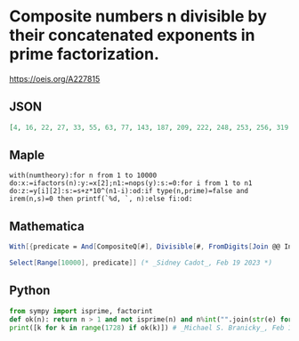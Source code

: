 # Composite numbers n divisible by their concatenated exponents in prime factorization\.
https://oeis.org/A227815
## JSON
```JSON
[4, 16, 22, 27, 33, 55, 63, 77, 143, 187, 209, 222, 248, 253, 256, 319, 341, 407, 451, 473, 484, 517, 555, 583, 649, 656, 671, 737, 777, 781, 803, 837, 869, 913, 979, 1067, 1111, 1133, 1152, 1177, 1199, 1221, 1243, 1397, 1441, 1443, 1507, 1529, 1639, 1661, 1727]
```
## Maple
```Maple
with(numtheory):for n from 1 to 10000 do:x:=ifactors(n):y:=x[2];n1:=nops(y):s:=0:for i from 1 to n1 do:z:=y[i][2]:s:=s+z*10^(n1-i):od:if type(n,prime)=false and irem(n,s)=0 then printf(`%d, `, n):else fi:od:
```
## Mathematica
```Mathematica
With[{predicate = And[CompositeQ[#], Divisible[#, FromDigits[Join @@ IntegerDigits@(Last /@ FactorInteger[#])]]] &},
```
```Mathematica
Select[Range[10000], predicate]] (* _Sidney Cadot_, Feb 19 2023 *)
```
## Python
```Python
from sympy import isprime, factorint
def ok(n): return n > 1 and not isprime(n) and n%int("".join(str(e) for e in factorint(n).values())) == 0
print([k for k in range(1728) if ok(k)]) # _Michael S. Branicky_, Feb 19 2023
```
